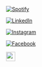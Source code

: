 
<!-- TODO: add cv <a href=""><img alt="Canva" src="https://img.shields.io/badge/Canva%20-%2300C4CC.svg?&style=for-the-badge&logo=Canva&logoColor=white"/> -->

<a target="_blank" rel="noopener noreferrer" href="https://open.spotify.com/user/216zbbcwtidrzb4zkmy2kuvey"><img alt="Spotify" src="https://img.shields.io/badge/Spotify-1ED760?style=for-the-badge&logo=spotify&logoColor=white" /></a>

<a target="_blank" rel="noopener noreferrer" href="https://www.linkedin.com/in/maksym-storchak-762b8b146/"><img alt="LinkedIn" src="https://img.shields.io/badge/linkedin%20-%230077B5.svg?&style=for-the-badge&logo=linkedin&logoColor=white"/></a>

<a target="_blank" rel="noopener noreferrer" href="https://www.instagram.com/mstorcha"><img alt="Instagram" src="https://img.shields.io/badge/Instagram%20-%23E4405F.svg?&style=for-the-badge&logo=Instagram&logoColor=white"/></a>

<a target="_blank" rel="noopener noreferrer" href="https://www.facebook.com/max.storchak.9" ><img alt="Facebook" src="https://img.shields.io/badge/Facebook%20-%231877F2.svg?&style=for-the-badge&logo=Facebook&logoColor=white"/></a>

<a href="https://dev.to/strorch"><img src="https://img.shields.io/badge/DEV.TO-%230A0A0A.svg?&style=for-the-badge&logo=dev-dot-to&logoColor=white" height=25></a>


